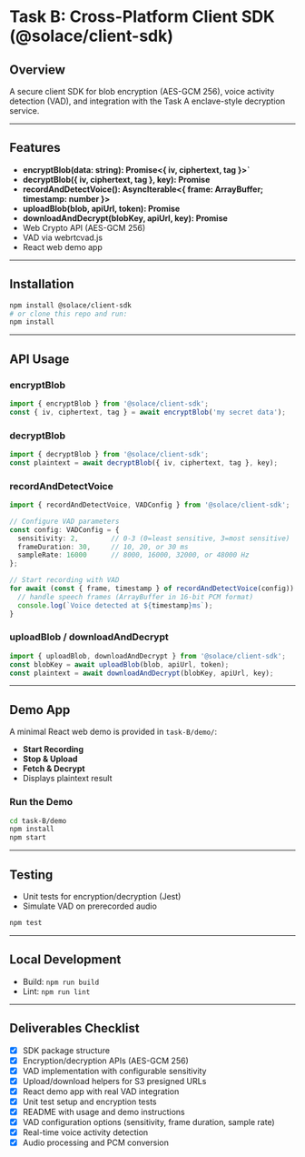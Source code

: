# Task B: Cross-Platform Client SDK (@solace/client-sdk)

## Overview
A secure client SDK for blob encryption (AES-GCM 256), voice activity detection (VAD), and integration with the Task A enclave-style decryption service.

---

## Features
- **encryptBlob(data: string): Promise<{ iv, ciphertext, tag }>`**
- **decryptBlob({ iv, ciphertext, tag }, key): Promise<string>**
- **recordAndDetectVoice(): AsyncIterable<{ frame: ArrayBuffer; timestamp: number }>**
- **uploadBlob(blob, apiUrl, token): Promise<string>**
- **downloadAndDecrypt(blobKey, apiUrl, key): Promise<string>**
- Web Crypto API (AES-GCM 256)
- VAD via webrtcvad.js
- React web demo app

---

## Installation

```sh
npm install @solace/client-sdk
# or clone this repo and run:
npm install
```

---

## API Usage

### **encryptBlob**
```ts
import { encryptBlob } from '@solace/client-sdk';
const { iv, ciphertext, tag } = await encryptBlob('my secret data');
```

### **decryptBlob**
```ts
import { decryptBlob } from '@solace/client-sdk';
const plaintext = await decryptBlob({ iv, ciphertext, tag }, key);
```

### **recordAndDetectVoice**
```ts
import { recordAndDetectVoice, VADConfig } from '@solace/client-sdk';

// Configure VAD parameters
const config: VADConfig = {
  sensitivity: 2,        // 0-3 (0=least sensitive, 3=most sensitive)
  frameDuration: 30,     // 10, 20, or 30 ms
  sampleRate: 16000      // 8000, 16000, 32000, or 48000 Hz
};

// Start recording with VAD
for await (const { frame, timestamp } of recordAndDetectVoice(config)) {
  // handle speech frames (ArrayBuffer in 16-bit PCM format)
  console.log(`Voice detected at ${timestamp}ms`);
}
```

### **uploadBlob / downloadAndDecrypt**
```ts
import { uploadBlob, downloadAndDecrypt } from '@solace/client-sdk';
const blobKey = await uploadBlob(blob, apiUrl, token);
const plaintext = await downloadAndDecrypt(blobKey, apiUrl, key);
```

---

## Demo App

A minimal React web demo is provided in `task-B/demo/`:
- **Start Recording**
- **Stop & Upload**
- **Fetch & Decrypt**
- Displays plaintext result

### **Run the Demo**
```sh
cd task-B/demo
npm install
npm start
```

---

## Testing
- Unit tests for encryption/decryption (Jest)
- Simulate VAD on prerecorded audio

```sh
npm test
```

---

## Local Development
- Build: `npm run build`
- Lint: `npm run lint`

---

## Deliverables Checklist
- [x] SDK package structure
- [x] Encryption/decryption APIs (AES-GCM 256)
- [x] VAD implementation with configurable sensitivity
- [x] Upload/download helpers for S3 presigned URLs
- [x] React demo app with real VAD integration
- [x] Unit test setup and encryption tests
- [x] README with usage and demo instructions
- [x] VAD configuration options (sensitivity, frame duration, sample rate)
- [x] Real-time voice activity detection
- [x] Audio processing and PCM conversion 